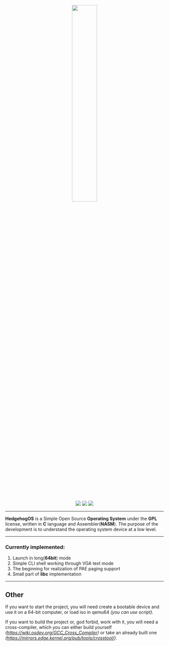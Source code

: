 <p align="center">
<img src=https://github.com/StpoEzk/HedgehogOS/assets/40798676/86e7b988-17aa-4b56-b49e-92a6621f3c42" width="40%"/>
</p>

<p align="center">
<img src="https://img.shields.io/badge/C-00599C?style=for-the-badge&logo=c&logoColor=white">
<img src="https://img.shields.io/badge/VIM-%2311AB00.svg?style=for-the-badge&logo=vim&logoColor=white">
<img src="https://img.shields.io/badge/github-%23121011.svg?style=for-the-badge&logo=github&logoColor=white">
</p>

<hr/>

__HedgehogOS__ is a Simple Open Source __Operating System__ under the __GPL__ license, written in __C__ language and Assembler(__NASM__). The purpose of the development is to understand the operating system device at a low level.

<hr/>

### Currently implemented:
1. Launch in long(__64bit__) mode
2. Simple CLI shell working through VGA text mode
3. The beginning for realization of PAE paging support
4. Small part of __libc__ implementation

<hr/>

## Other
If you want to start the project, you will need create a bootable device and use it on a 64-bit computer, or load iso in qemu64 _(you can use script)_.

If you want to build the project or, god forbid, work with it, you will need a cross-compiler, which you can either build yourself _(https://wiki.osdev.org/GCC_Cross_Compiler)_ or take an already built one _(https://mirrors.edge.kernel.org/pub/tools/crosstool/)_.
